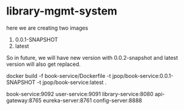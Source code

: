 # library-mgmt-system

here we are creating two images
1. 0.0.1-SNAPSHOT
2. latest

So in future, we will have new version with 0.0.2-snapshot and latest version will also get replaced.

docker build -f book-service/Dockerfile -t jpop/book-service:0.0.1-SNAPSHOT -t jpop/book-service:latest .

book-service:9092
user-service:9091
library-service:8080
api-gateway:8765
eureka-server:8761
config-server:8888